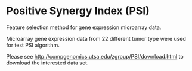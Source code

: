 # Positive Synergy Index (PSI)
Feature selection method for gene expression microarray data.
 
Microarray gene expression data from 22 different tumor type were used for test PSI algorithm. 

Please see http://compgenomics.utsa.edu/zgroup/PSI/download.html to download the interested data set.


